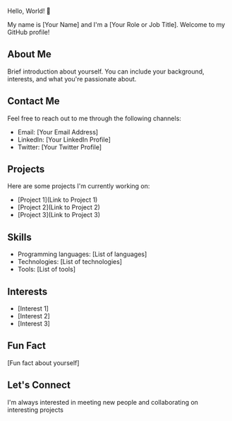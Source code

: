  Hello, World! 👋

My name is [Your Name] and I'm a [Your Role or Job Title]. Welcome to my GitHub profile!

## About Me

Brief introduction about yourself. You can include your background, interests, and what you're passionate about.

## Contact Me

Feel free to reach out to me through the following channels:
- Email: [Your Email Address]
- LinkedIn: [Your LinkedIn Profile]
- Twitter: [Your Twitter Profile]

## Projects

Here are some projects I'm currently working on:
- [Project 1](Link to Project 1)
- [Project 2](Link to Project 2)
- [Project 3](Link to Project 3)

## Skills

- Programming languages: [List of languages]
- Technologies: [List of technologies]
- Tools: [List of tools]

## Interests

- [Interest 1]
- [Interest 2]
- [Interest 3]

## Fun Fact

[Fun fact about yourself]

## Let's Connect

I'm always interested in meeting new people and collaborating on interesting projects
